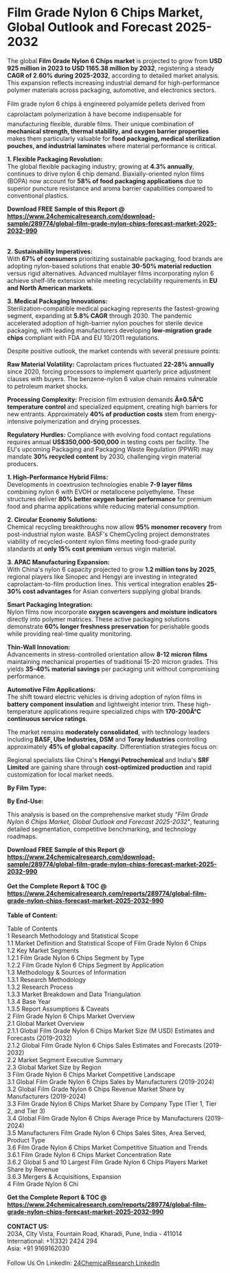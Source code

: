 <h1>Film Grade Nylon 6 Chips Market, Global Outlook and Forecast 2025-2032</h1><p>The global <strong>Film Grade Nylon 6 Chips market</strong> is projected to grow from <strong>USD 925 million in 2023 to USD 1165.38 million by 2032</strong>, registering a steady <strong>CAGR of 2.60% during 2025-2032</strong>, according to detailed market analysis. This expansion reflects increasing industrial demand for high-performance polymer materials across packaging, automotive, and electronics sectors.</p><p>Film grade nylon 6 chips â engineered polyamide pellets derived from caprolactam polymerization â have become indispensable for manufacturing flexible, durable films. Their unique combination of <strong>mechanical strength, thermal stability, and oxygen barrier properties</strong> makes them particularly valuable for <strong>food packaging, medical sterilization pouches, and industrial laminates</strong> where material performance is critical.</p><p><strong>1. Flexible Packaging Revolution:</strong><br>
The global flexible packaging industry, growing at <strong>4.3% annually</strong>, continues to drive nylon 6 chip demand. Biaxially-oriented nylon films (BOPA) now account for <strong>58% of food packaging applications</strong> due to superior puncture resistance and aroma barrier capabilities compared to conventional plastics.</p><div><b>Download FREE Sample of this Report @ 
            <a href="https://www.24chemicalresearch.com/download-sample/289774/global-film-grade-nylon-chips-forecast-market-2025-2032-990">
            https://www.24chemicalresearch.com/download-sample/289774/global-film-grade-nylon-chips-forecast-market-2025-2032-990</a></b></div><br><p><strong>2. Sustainability Imperatives:</strong><br>
With <strong>67% of consumers</strong> prioritizing sustainable packaging, food brands are adopting nylon-based solutions that enable <strong>30-50% material reduction</strong> versus rigid alternatives. Advanced multilayer films incorporating nylon 6 achieve shelf-life extension while meeting recyclability requirements in <strong>EU and North American markets</strong>.</p><p><strong>3. Medical Packaging Innovations:</strong><br>
Sterilization-compatible medical packaging represents the fastest-growing segment, expanding at <strong>5.8% CAGR</strong> through 2030. The pandemic accelerated adoption of high-barrier nylon pouches for sterile device packaging, with leading manufacturers developing <strong>low-migration grade chips</strong> compliant with FDA and EU 10/2011 regulations.</p><p>Despite positive outlook, the market contends with several pressure points:</p><p><strong>Raw Material Volatility:</strong> Caprolactam prices fluctuated <strong>22-28% annually</strong> since 2020, forcing processors to implement quarterly price adjustment clauses with buyers. The benzene-nylon 6 value chain remains vulnerable to petroleum market shocks.</p><p><strong>Processing Complexity:</strong> Precision film extrusion demands <strong>Â±0.5Â°C temperature control</strong> and specialized equipment, creating high barriers for new entrants. Approximately <strong>40% of production costs</strong> stem from energy-intensive polymerization and drying processes.</p><p><strong>Regulatory Hurdles:</strong> Compliance with evolving food contact regulations requires annual <strong>US$350,000-500,000</strong> in testing costs per facility. The EU's upcoming Packaging and Packaging Waste Regulation (PPWR) may mandate <strong>30% recycled content</strong> by 2030, challenging virgin material producers.</p><p><strong>1. High-Performance Hybrid Films:</strong><br>
Developments in coextrusion technologies enable <strong>7-9 layer films</strong> combining nylon 6 with EVOH or metallocene polyethylene. These structures deliver <strong>80% better oxygen barrier performance</strong> for premium food and pharma applications while reducing material consumption.</p><p><strong>2. Circular Economy Solutions:</strong><br>
Chemical recycling breakthroughs now allow <strong>95% monomer recovery</strong> from post-industrial nylon waste. BASF's ChemCycling project demonstrates viability of recycled-content nylon films meeting food-grade purity standards at <strong>only 15% cost premium</strong> versus virgin material.</p><p><strong>3. APAC Manufacturing Expansion:</strong><br>
With China's nylon 6 capacity projected to grow <strong>1.2 million tons by 2025</strong>, regional players like Sinopec and Hengyi are investing in integrated caprolactam-to-film production lines. This vertical integration enables <strong>25-30% cost advantages</strong> for Asian converters supplying global brands.</p><p><strong>Smart Packaging Integration:</strong><br>
	Nylon films now incorporate <strong>oxygen scavengers and moisture indicators</strong> directly into polymer matrices. These active packaging solutions demonstrate <strong>60% longer freshness preservation</strong> for perishable goods while providing real-time quality monitoring.</p><p><strong>Thin-Wall Innovation:</strong><br>
	Advancements in stress-controlled orientation allow <strong>8-12 micron films</strong> maintaining mechanical properties of traditional 15-20 micron grades. This yields <strong>35-40% material savings</strong> per packaging unit without compromising performance.</p><p><strong>Automotive Film Applications:</strong><br>
	The shift toward electric vehicles is driving adoption of nylon films in <strong>battery component insulation</strong> and lightweight interior trim. These high-temperature applications require specialized chips with <strong>170-200Â°C continuous service ratings</strong>.</p><p>The market remains <strong>moderately consolidated</strong>, with technology leaders including <strong>BASF, Ube Industries, DSM</strong> and <strong>Toray Industries</strong> controlling approximately <strong>45% of global capacity</strong>. Differentiation strategies focus on:</p><p>Regional specialists like China's <strong>Hengyi Petrochemical</strong> and India's <strong>SRF Limited</strong> are gaining share through <strong>cost-optimized production</strong> and rapid customization for local market needs.</p><p><strong>By Film Type:</strong></p><p><strong>By End-Use:</strong></p><p>This analysis is based on the comprehensive market study <em>"Film Grade Nylon 6 Chips Market, Global Outlook and Forecast 2025-2032"</em>, featuring detailed segmentation, competitive benchmarking, and technology roadmaps.</p><div><b>Download FREE Sample of this Report @ 
            <a href="https://www.24chemicalresearch.com/download-sample/289774/global-film-grade-nylon-chips-forecast-market-2025-2032-990">
            https://www.24chemicalresearch.com/download-sample/289774/global-film-grade-nylon-chips-forecast-market-2025-2032-990</a></b></div><br><div><b>Get the Complete Report & TOC @ 
            <a href="https://www.24chemicalresearch.com/reports/289774/global-film-grade-nylon-chips-forecast-market-2025-2032-990">
            https://www.24chemicalresearch.com/reports/289774/global-film-grade-nylon-chips-forecast-market-2025-2032-990</a></b></div><br>
            <b>Table of Content:</b><p>Table of Contents<br />
1 Research Methodology and Statistical Scope<br />
1.1 Market Definition and Statistical Scope of Film Grade Nylon 6 Chips<br />
1.2 Key Market Segments<br />
1.2.1 Film Grade Nylon 6 Chips Segment by Type<br />
1.2.2 Film Grade Nylon 6 Chips Segment by Application<br />
1.3 Methodology & Sources of Information<br />
1.3.1 Research Methodology<br />
1.3.2 Research Process<br />
1.3.3 Market Breakdown and Data Triangulation<br />
1.3.4 Base Year<br />
1.3.5 Report Assumptions & Caveats<br />
2 Film Grade Nylon 6 Chips Market Overview<br />
2.1 Global Market Overview<br />
2.1.1 Global Film Grade Nylon 6 Chips Market Size (M USD) Estimates and Forecasts (2019-2032)<br />
2.1.2 Global Film Grade Nylon 6 Chips Sales Estimates and Forecasts (2019-2032)<br />
2.2 Market Segment Executive Summary<br />
2.3 Global Market Size by Region<br />
3 Film Grade Nylon 6 Chips Market Competitive Landscape<br />
3.1 Global Film Grade Nylon 6 Chips Sales by Manufacturers (2019-2024)<br />
3.2 Global Film Grade Nylon 6 Chips Revenue Market Share by Manufacturers (2019-2024)<br />
3.3 Film Grade Nylon 6 Chips Market Share by Company Type (Tier 1, Tier 2, and Tier 3)<br />
3.4 Global Film Grade Nylon 6 Chips Average Price by Manufacturers (2019-2024)<br />
3.5 Manufacturers Film Grade Nylon 6 Chips Sales Sites, Area Served, Product Type<br />
3.6 Film Grade Nylon 6 Chips Market Competitive Situation and Trends<br />
3.6.1 Film Grade Nylon 6 Chips Market Concentration Rate<br />
3.6.2 Global 5 and 10 Largest Film Grade Nylon 6 Chips Players Market Share by Revenue<br />
3.6.3 Mergers & Acquisitions, Expansion<br />
4 Film Grade Nylon 6 Chi</p><div><b>Get the Complete Report & TOC @ 
            <a href="https://www.24chemicalresearch.com/reports/289774/global-film-grade-nylon-chips-forecast-market-2025-2032-990">
            https://www.24chemicalresearch.com/reports/289774/global-film-grade-nylon-chips-forecast-market-2025-2032-990</a></b></div><br><b>CONTACT US:</b><br>
            203A, City Vista, Fountain Road, Kharadi, Pune, India - 411014<br>
            International: +1(332) 2424 294<br>
            Asia: +91 9169162030 <br><br>
            Follow Us On LinkedIn: <a href="https://www.linkedin.com/company/24chemicalresearch/">24ChemicalResearch LinkedIn</a>